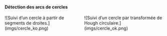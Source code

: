 #### Détection des arcs de cercles

<div class="columns">
<div class="column" width="50%">
![Suivi d’un cercle à partir de segments de droites.](imgs/cercle_ko.png)
</div>
<div class="column" width="50%">
![Suivi d’un cercle par transformée de Hough circulaire.](imgs/cercle_ok.png)
</div>
</div>
